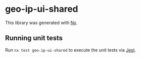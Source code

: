 # geo-ip-ui-shared

This library was generated with [Nx](https://nx.dev).

## Running unit tests

Run `nx test geo-ip-ui-shared` to execute the unit tests via [Jest](https://jestjs.io).
